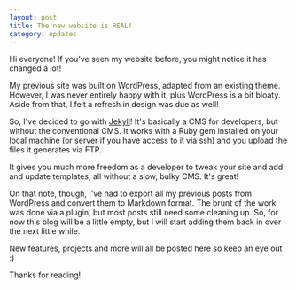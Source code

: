 ```yaml
---
layout: post
title: The new website is REAL!
category: updates
---
```


Hi everyone! If you've seen my website before, you might notice it has changed a lot!

My previous site was built on WordPress, adapted from an existing theme. However, I was never entirely happy with it, plus WordPress is a bit bloaty. Aside from that, I felt a refresh in design was due as well!

So, I've decided to go with <a href="http://jekyllrb.com/" target="_blank">Jekyll</a>! It's basically a CMS for developers, but without the conventional CMS. It works with a Ruby gem installed on your local machine (or server if you have access to it via ssh) and you upload the files it generates via FTP.

It gives you much more freedom as a developer to tweak your site and add and update templates, all without a slow, bulky CMS. It's great!

On that note, though, I've had to export all my previous posts from WordPress and convert them to Markdown format. The brunt of the work was done via a plugin, but most posts still need some cleaning up. So, for now this blog will be a little empty, but I will start adding them back in over the next little while.

New features, projects and more will all be posted here so keep an eye out :)

Thanks for reading!